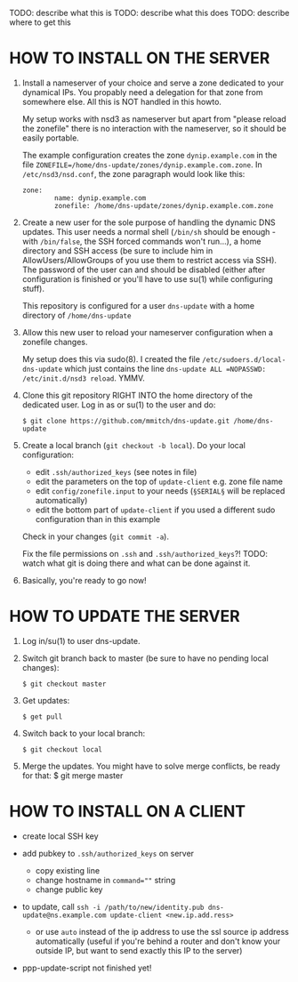 TODO: describe what this is
TODO: describe what this does
TODO: describe where to get this


HOW TO INSTALL ON THE SERVER
============================

1. Install a nameserver of your choice and serve a zone dedicated to your dynamical IPs.
   You propably need a delegation for that zone from somewhere else.
   All this is NOT handled in this howto.

   My setup works with nsd3 as nameserver but apart from "please reload the zonefile"
   there is no interaction with the nameserver, so it should be easily portable.

   The example configuration creates the zone `dynip.example.com` in the file
   `ZONEFILE=/home/dns-update/zones/dynip.example.com.zone`.
   In `/etc/nsd3/nsd.conf`, the zone paragraph would look like this:

   ```
   zone:
           name: dynip.example.com
           zonefile: /home/dns-update/zones/dynip.example.com.zone
   ```


2. Create a new user for the sole purpose of handling the dynamic DNS updates.
   This user needs a normal shell (`/bin/sh` should be enough - with `/bin/false`, the
   SSH forced commands won't run…), a home directory and SSH access (be sure to include
   him in AllowUsers/AllowGroups of you use them to restrict access via SSH).
   The password of the user can and should be disabled (either after configuration is
   finished or you'll have to use su(1) while configuring stuff).

   This repository is configured for a user `dns-update` with a home directory of
   `/home/dns-update`


3. Allow this new user to reload your nameserver configuration when a zonefile changes.
   
   My setup does this via sudo(8).  I created the file `/etc/sudoers.d/local-dns-update`
   which just contains the line `dns-update ALL =NOPASSWD: /etc/init.d/nsd3 reload`.
   YMMV.


4. Clone this git repository RIGHT INTO the home directory of the dedicated user.
   Log in as or su(1) to the user and do:
   ```
   $ git clone https://github.com/mmitch/dns-update.git /home/dns-update
   ```


5. Create a local branch (`git checkout -b local`).  Do your local configuration:

   * edit `.ssh/authorized_keys` (see notes in file)
   * edit the parameters on the top of `update-client` e.g. zone file name
   * edit `config/zonefile.input` to your needs (`§SERIAL§` will be replaced automatically)
   * edit the bottom part of `update-client` if you used a different sudo configuration
     than in this example

   Check in your changes (`git commit -a`).

   Fix the file permissions on `.ssh` and `.ssh/authorized_keys`?!
   TODO: watch what git is doing there and what can be done against it.

6. Basically, you're ready to go now!



HOW TO UPDATE THE SERVER
========================


1. Log in/su(1) to user dns-update.

2. Switch git branch back to master (be sure to have no pending local changes):
   ```
   $ git checkout master
   ```

3. Get updates:
   ```
   $ get pull
   ```

4. Switch back to your local branch:
   ```
   $ git checkout local
   ```

5. Merge the updates.  You might have to solve merge conflicts, be ready for that:
   $ git merge master



HOW TO INSTALL ON A CLIENT
==========================

- create local SSH key
- add pubkey to `.ssh/authorized_keys` on server
  - copy existing line
  - change hostname in `command=""` string
  - change public key
- to update, call `ssh -i /path/to/new/identity.pub dns-update@ns.example.com update-client <new.ip.add.ress>`
  - or use `auto` instead of the ip address to use the ssl source ip address automatically (useful if you're behind a router and don't know your outside IP, but want to send exactly this IP to the server)

- ppp-update-script not finished yet!
